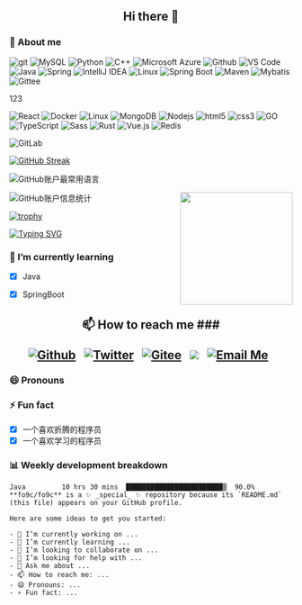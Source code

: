 <h2 align="center"> Hi there 👋 </h2>

### 🤔 About me
<p>
    <img alt="git" src="https://img.shields.io/badge/-Git-F05032?style=flat-square&logo=git&logoColor=white" />
    <img alt="MySQL" src="https://img.shields.io/badge/-MySQL-blue?style=flat-square&logo=mysql&logoColor=white" />
    <img alt="Python" src="https://img.shields.io/badge/-Python-blue?style=flat-square&logo=Python&logoColor=white" />
    <img alt="C++" src="https://img.shields.io/badge/-C++-00599C?style=flat-square&logo=c&logoColor=white" /> 
    <img alt="Microsoft Azure" src="https://img.shields.io/badge/Microsoft%20Azure-232F7E?style=flat-square&logo=microsoft-azure?logoColor=white" /> 
    <img alt="Github" src="https://img.shields.io/badge/-GitHub-181717?style=flat-square&logo=github?logoColor=white" /> 
    <img alt="VS Code" src="https://img.shields.io/badge/Visual%20Studio%20Code-007ACC?style=flat-square&logo=visual-studio-code?logoColor=white" />
    <img alt="Java" src="https://img.shields.io/badge/-Java-007396?style=flat-square&logo=java&logoColor=white" />
    <img alt="Spring" src="https://img.shields.io/badge/Spring-6DB33F?style=flat-square&logo=spring&logoColor=white" />
    <img alt="IntelliJ IDEA" src="https://img.shields.io/badge/IntelliJ%20IDEA-2d3ed5?style=flat-square&logo=intellij-idea?logoColor=blue" />
    <img alt="Linux" src="https://img.shields.io/badge/Linux-FCC624?style=flat-square&logo=linux&logoColor=black" />
    <img alt="Spring Boot" src="https://img.shields.io/badge/Spring%20Boot-6DB33F?style=flat-square&logo=spring-boot&logoColor=white" />
    <img alt="Maven" src="https://img.shields.io/badge/Maven-C71A36?style=flat-square&logo=apache-maven&logoColor=white" />
    <img alt="Mybatis" src="https://img.shields.io/badge/Mybatis-1f092c?style=flat-square&logo=mybatis&logoColor=white" />
    <img alt="Gittee" src="https://img.shields.io/badge/Gitee-C71A36?style=flat-square&logo=gitee&logoColor=white" />

</p>123
<p>
    <img alt="React" src="https://img.shields.io/badge/-React-45b8d8?style=flat-square&logo=react&logoColor=white" />
    <img alt="Docker" src="https://img.shields.io/badge/-Docker-46a2f1?style=flat-square&logo=docker&logoColor=white" />
    <img alt="Linux" src="https://img.shields.io/badge/-Linux-FCC624?style=flat-square&logo=linux&logoColor=black" />
    <img alt="MongoDB" src="https://img.shields.io/badge/-MongoDB-13aa52?style=flat-square&logo=mongodb&logoColor=white" />
    <img alt="Nodejs" src="https://img.shields.io/badge/-Nodejs-43853d?style=flat-square&logo=Node.js&logoColor=white" />
    <img alt="html5" src="https://img.shields.io/badge/-HTML5-E34F26?style=flat-square&logo=html5&logoColor=white" />
    <img alt="css3" src="https://img.shields.io/badge/-CSS3-1572B6?style=flat-square&logo=css3&logoColor=white" />
    <img alt="GO" src="https://img.shields.io/badge/go-%2300ADD8.svg?style=flat-square&logo=go&logoColor=white" />
    <img alt="TypeScript" src="https://img.shields.io/badge/-TypeScript-007ACC?style=flat-square&logo=typescript&logoColor=white" />
    <img alt="Sass" src="https://img.shields.io/badge/-Sass-CC6699?style=flat-square&logo=sass&logoColor=white" />
    <img alt="Rust" src="https://img.shields.io/badge/rust-%23000000.svg?style=for-the-badge&logo=rust&logoColor=white" />
    <img alt="Vue.js" src="https://img.shields.io/badge/Vue.js-%2335495e.svg?style=flat-square&logo=vue.js&logoColor=%234FC08D" />
    <img alt="Redis" src="https://img.shields.io/badge/Redis-DC382D?style=flat-square&logo=redis&logoColor=white" />


![GitLab](https://img.shields.io/badge/-GitLab-FCA121?style=flat-square&logo=gitlab)

</p>

[![GitHub Streak](https://streak-stats.demolab.com?user=fo9c&theme=transparent&hide_border=%E5%81%87&date_format=M%20j%5B%2C%20Y%5D&mode=weekly)](https://git.io/streak-stats)
<!--https://streak-stats.demolab.com/demo/-->

![GitHub账户最常用语言](https://github-stats.ubrong.com/api/top-langs/?username=fo9c&layout=default&theme=tokyonight)

![GitHub账户信息统计](https://github-stats.ubrong.com/api?username=fo9c&show_icons=true&theme=tokyonight)<img align='right' src='https://user-images.githubusercontent.com/5713670/87202985-820dcb80-c2b6-11ea-9f56-7ec461c497c3.gif' width='200'>
<!--
username   [必填] (string)  被统计信息的github用户名
show_icons [可选] (boolean) false不显示图标,true显示图标
theme      [可选] (string)  主题（可用值：default, dark, radical, merko, gruvbox, tokyonight, onedark, cobalt, synthwave, highcontrast, dracula）
-->

[![trophy](https://github-profile-trophy.vercel.app/?username=fo9c&theme=onedark)](https://github-profile-trophy.vercel.app/?username=fo9c&row=2&column=3&no-bg=true)

[![Typing SVG](https://readme-typing-svg.demolab.com/?lines=First+line+of+text;Second+line+of+text)](https://git.io/typing-svg)
<!--https://github.com/DenverCoder1/readme-typing-svg -->

### 🌱 I’m currently learning
- [x] Java
- [x] SpringBoot


<h2 align="center">📫 How to reach me
###
<div align="center">
    <p>
        <a href="https://github.com/fo9c" target="_blank"><img alt="Github" src="https://img.shields.io/badge/GitHub-%2312100E.svg?&style=for-the-badge&logo=Github&logoColor=white" /></a>&nbsp;&nbsp;
        <a href="https://twitter.com/us_3a" target="_blank"><img alt="Twitter" src="https://img.shields.io/badge/Twitter-%231DA1F2.svg?&style=for-the-badge&logo=twitter&logoColor=white" /></a>&nbsp;&nbsp;
        <a href="https://gitee.com/fo9c_us" target="_blank"><img alt="Gitee" src="https://img.shields.io/badge/Gitee-d90013?&style=for-the-badge&logo=gitee&logoColor=white" /></a>&nbsp;&nbsp;
        <a href="https://www.youtube.com/@fo9c"><img src="https://img.shields.io/badge/youtube-910b0c?&style=for-the-badge&logo=youtube&logoColor=white"></a>&nbsp;&nbsp;
        <a href="mailto:fo9c@fo9c.cn"><img alt="Email Me" img src="https://img.shields.io/badge/Email Me-blue?&style=for-the-badge&logo=microsoftoutlook&logoColor=white"></a>&nbsp;&nbsp;
</p>
</div>

### 😄 Pronouns


### ⚡ Fun fact
- [x] 一个喜欢折腾的程序员
- [x] 一个喜欢学习的程序员

### 📊 Weekly development breakdown
```text
Java         10 hrs 30 mins  ████████████████████████▒  90.0%
**fo9c/fo9c** is a ✨ _special_ ✨ repository because its `README.md` (this file) appears on your GitHub profile.

Here are some ideas to get you started:

- 🔭 I’m currently working on ...
- 🌱 I’m currently learning ...
- 👯 I’m looking to collaborate on ...
- 🤔 I’m looking for help with ...
- 💬 Ask me about ...
- 📫 How to reach me: ...
- 😄 Pronouns: ...
- ⚡ Fun fact: ...
```
